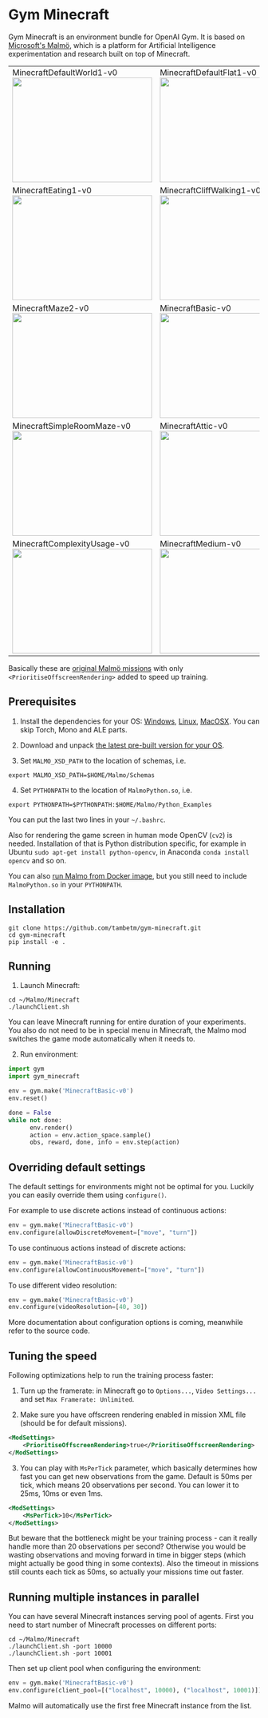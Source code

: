 # Gym Minecraft

Gym Minecraft is an environment bundle for OpenAI Gym. It is based on [Microsoft's Malmö](https://github.com/Microsoft/malmo), which is a platform for Artificial Intelligence experimentation and research built on top of Minecraft.

<table>
<tr>
<td>
MinecraftDefaultWorld1-v0<br/>
<img src="https://raw.githubusercontent.com/tambetm/gym-minecraft/master/images/MinecraftDefaultWorld1-v0.png" width="280" height="210" />
</td>
<td>
MinecraftDefaultFlat1-v0<br/>
<img src="https://raw.githubusercontent.com/tambetm/gym-minecraft/master/images/MinecraftDefaultFlat1-v0.png" width="280" height="210"/>
</td>
<td>
MinecraftTrickyArena1-v0<br/>
<img src="https://raw.githubusercontent.com/tambetm/gym-minecraft/master/images/MinecraftTrickyArena1-v0.png" width="280" height="210"/>
</td>
</tr>
<tr>
<td>
MinecraftEating1-v0<br/>
<img src="https://raw.githubusercontent.com/tambetm/gym-minecraft/master/images/MinecraftEating1-v0.png" width="280" height="210" />
</td>
<td>
MinecraftCliffWalking1-v0<br/>
<img src="https://raw.githubusercontent.com/tambetm/gym-minecraft/master/images/MinecraftCliffWalking1-v0.png" width="280" height="210"/>
</td>
<td>
MinecraftMaze1-v0<br/>
<img src="https://raw.githubusercontent.com/tambetm/gym-minecraft/master/images/MinecraftMaze1-v0.png" width="280" height="210"/>
</td>
</tr>
<tr>
<td>
MinecraftMaze2-v0<br/>
<img src="https://raw.githubusercontent.com/tambetm/gym-minecraft/master/images/MinecraftMaze2-v0.png" width="280" height="210" />
</td>
<td>
MinecraftBasic-v0<br/>
<img src="https://raw.githubusercontent.com/tambetm/gym-minecraft/master/images/MinecraftBasic-v0.png" width="280" height="210"/>
</td>
<td>
MinecraftObstacles-v0<br/>
<img src="https://raw.githubusercontent.com/tambetm/gym-minecraft/master/images/MinecraftObstacles-v0.png" width="280" height="210"/>
</td>
</tr>
<tr>
<td>
MinecraftSimpleRoomMaze-v0<br/>
<img src="https://raw.githubusercontent.com/tambetm/gym-minecraft/master/images/MinecraftSimpleRoomMaze-v0.png" width="280" height="210" />
</td>
<td>
MinecraftAttic-v0<br/>
<img src="https://raw.githubusercontent.com/tambetm/gym-minecraft/master/images/MinecraftAttic-v0.png" width="280" height="210"/>
</td>
<td>
MinecraftVertical-v0<br/>
<img src="https://raw.githubusercontent.com/tambetm/gym-minecraft/master/images/MinecraftVertical-v0.png" width="280" height="210"/>
</td>
</tr>
<tr>
<td>
MinecraftComplexityUsage-v0<br/>
<img src="https://raw.githubusercontent.com/tambetm/gym-minecraft/master/images/MinecraftComplexityUsage-v0.png" width="280" height="210" />
</td>
<td>
MinecraftMedium-v0<br/>
<img src="https://raw.githubusercontent.com/tambetm/gym-minecraft/master/images/MinecraftMedium-v0.png" width="280" height="210"/>
</td>
<td>
MinecraftHard-v0<br/>
<img src="https://raw.githubusercontent.com/tambetm/gym-minecraft/master/images/MinecraftHard-v0.png" width="280" height="210"/>
</td>
</tr>
</table>

Basically these are [original Malmö missions](https://github.com/Microsoft/malmo/raw/master/sample_missions/MalmoMissionTable_CurrentTasks_2016_06_14.pdf) with only `<PrioritiseOffscreenRendering>` added to speed up training.

## Prerequisites

1. Install the dependencies for your OS: [Windows](https://github.com/Microsoft/malmo/blob/master/doc/install_windows.md), [Linux](https://github.com/Microsoft/malmo/blob/master/doc/install_linux.md), [MacOSX](https://github.com/Microsoft/malmo/blob/master/doc/install_macosx.md). You can skip Torch, Mono and ALE parts.

2. Download and unpack [the latest pre-built version for your OS](https://github.com/Microsoft/malmo/releases).

3. Set `MALMO_XSD_PATH` to the location of schemas, i.e. 
  ```shell
export MALMO_XSD_PATH=$HOME/Malmo/Schemas
```

4. Set `PYTHONPATH` to the location of `MalmoPython.so`, i.e.
  ```shell
export PYTHONPATH=$PYTHONPATH:$HOME/Malmo/Python_Examples
```

You can put the last two lines in your `~/.bashrc`.

Also for rendering the game screen in human mode OpenCV (`cv2`) is needed. Installation of that is Python distribution specific, for example in Ubuntu `sudo apt-get install python-opencv`, in Anaconda `conda install opencv` and so on.

You can also [run Malmo from Docker image](https://github.com/tambetm/gym-minecraft/wiki/Docker), but you still need to include `MalmoPython.so` in your `PYTHONPATH`.

## Installation

```shell
git clone https://github.com/tambetm/gym-minecraft.git
cd gym-minecraft
pip install -e .
```

## Running

1. Launch Minecraft:
  ```shell
cd ~/Malmo/Minecraft
./launchClient.sh
```
You can leave Minecraft running for entire duration of your experiments. You also do not need to be in special menu in Minecraft, the Malmo mod switches the game mode automatically when it needs to.

2. Run environment:

  ```python
import gym
import gym_minecraft

env = gym.make('MinecraftBasic-v0')
env.reset()

done = False
while not done:
        env.render()
        action = env.action_space.sample()
        obs, reward, done, info = env.step(action)
```

## Overriding default settings

The default settings for environments might not be optimal for you. Luckily you can easily override them using `configure()`.

For example to use discrete actions instead of continuous actions:

```python
env = gym.make('MinecraftBasic-v0')
env.configure(allowDiscreteMovement=["move", "turn"])
```

To use continuous actions instead of discrete actions:

```python
env = gym.make('MinecraftBasic-v0')
env.configure(allowContinuousMovement=["move", "turn"])
```

To use different video resolution:

```python
env = gym.make('MinecraftBasic-v0')
env.configure(videoResolution=[40, 30])
```

More documentation about configuration options is coming, meanwhile refer to the source code.

## Tuning the speed

Following optimizations help to run the training process faster: 

1. Turn up the framerate: in Minecraft go to `Options...`, `Video Settings...` and set `Max Framerate: Unlimited`.

2. Make sure you have offscreen rendering enabled in mission XML file (should be for default missions).

  ```xml
  <ModSettings>
      <PrioritiseOffscreenRendering>true</PrioritiseOffscreenRendering>
  </ModSettings>
```

3. You can play with `MsPerTick` parameter, which basically determines how fast you can get new observations from the game. Default is 50ms per tick, which means 20 observations per second. You can lower it to 25ms, 10ms or even 1ms. 

  ```xml
  <ModSettings>
      <MsPerTick>10</MsPerTick>
  </ModSettings>
```
But beware that the bottleneck might be your training process - can it really handle more than 20 observations per second? Otherwise you would be wasting observations and moving forward in time in bigger steps (which might actually be good thing in some contexts). Also the timeout in missions still counts each tick as 50ms, so actually your missions time out faster.

## Running multiple instances in parallel

You can have several Minecraft instances serving pool of agents. First you need to start number of Minecraft processes on different ports:

```shell
cd ~/Malmo/Minecraft
./launchClient.sh -port 10000
./launchClient.sh -port 10001
```

Then set up client pool when configuring the environment:
```python
env = gym.make('MinecraftBasic-v0')
env.configure(client_pool=[("localhost", 10000), ("localhost", 10001)])
```

Malmo will automatically use the first free Minecraft instance from the list.
